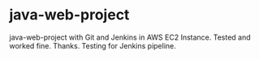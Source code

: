 # java-web-project
java-web-project with Git and Jenkins in AWS EC2 Instance. Tested and worked fine. Thanks.
Testing for Jenkins pipeline.
